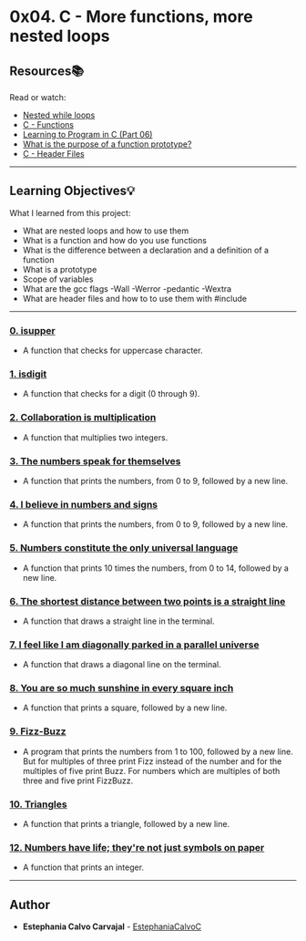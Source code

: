 # 0x04. C - More functions, more nested loops

## Resources:books:
Read or watch:
* [Nested while loops](https://intranet.hbtn.io/rltoken/3WXPpZkwBEt_9MOlayYGWw)
* [C - Functions](https://intranet.hbtn.io/rltoken/ES8eagOrYppE4qSjaa4zQA)
* [Learning to Program in C (Part 06)](https://intranet.hbtn.io/rltoken/X8cL-h23A-vdFyuRmomKQQ)
* [What is the purpose of a function prototype?](https://intranet.hbtn.io/rltoken/IAfwYbkv3JHqttvqlnz0Bw)
* [C - Header Files](https://intranet.hbtn.io/rltoken/QvgB8JXWlTL_yqsUD-3-ag)

---
## Learning Objectives:bulb:
What I learned from this project:

* What are nested loops and how to use them
* What is a function and how do you use functions
* What is the difference between a declaration and a definition of a function
* What is a prototype
* Scope of variables
* What are the gcc flags -Wall -Werror -pedantic -Wextra
* What are header files and how to to use them with #include

---

### [0. isupper](./0-isupper.c)
* A function that checks for uppercase character.


### [1. isdigit](./1-isdigit.c)
* A function that checks for a digit (0 through 9).


### [2. Collaboration is multiplication](./2-mul.c)
* A function that multiplies two integers.


### [3. The numbers speak for themselves](./3-print_numbers.c)
* A function that prints the numbers, from 0 to 9, followed by a new line.


### [4. I believe in numbers and signs](./4-print_most_numbers.c)
* A function that prints the numbers, from 0 to 9, followed by a new line.


### [5. Numbers constitute the only universal language](./5-more_numbers.c)
* A function that prints 10 times the numbers, from 0 to 14, followed by a new line.


### [6. The shortest distance between two points is a straight line](./6-print_line.c)
* A function that draws a straight line in the terminal.


### [7. I feel like I am diagonally parked in a parallel universe](./7-print_diagonal.c)
* A function that draws a diagonal line on the terminal.


### [8. You are so much sunshine in every square inch](./8-print_square.c)
* A function that prints a square, followed by a new line.


### [9. Fizz-Buzz](./9-fizz_buzz.c)
* A program that prints the numbers from 1 to 100, followed by a new line. But for multiples of three print Fizz instead of the number and for the multiples of five print Buzz. For numbers which are multiples of both three and five print FizzBuzz.


### [10. Triangles](./10-print_triangle.c)
* A function that prints a triangle, followed by a new line.


### [12. Numbers have life; they're not just symbols on paper](./101-print_number.c)
* A function that prints an integer.

---

## Author
* **Estephania Calvo Carvajal** - [EstephaniaCalvoC](https://github.com/EstephaniaCalvoC)